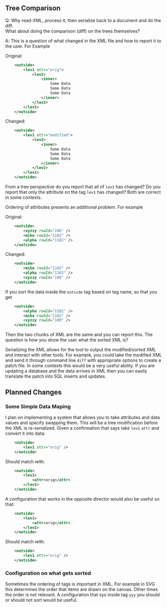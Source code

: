 
Tree Comparison
------------------------

Q: Why read-XML, process it, then serialize back to a document and do the diff.    
What about doing the comparison (diff) on the trees themselves?

A: This is a question of what changed in the XML file and how to report it to
the user.  For Example

Original:

```xml
	<outside>
		<lev1 attr="orig">		
			<lev2>		
				<inner>			
					Some Data
					Some Data
					Some Data
				</inner>		
			</lev2>		
		</lev1>		
	</outside>
```

Changed:


```xml
	<outside>
		<lev1 attr="modified">		
			<lev2>		
				<inner>		
					Some Data
					Some Data
					Some Data
				</inner>		
			</lev2>		
		</lev1>		
	</outside>
```

From a tree perspective do you report that all of `lev1` has changed?   Do you report that 
only the attribute on the tag `lev1` has changed?  Both are correct in some contexts.

Ordering of attributes presents an additional problem.  For example


Original:

```xml
	<outside>
		<xyzzy rowId="100" />		
		<mike rowId="1102" />		
		<alpha rowId="1102" />		
	</outside>
```

Changed:

```xml
	<outside>
		<mike rowId="1102" />		
		<alpha rowId="1102" />		
		<xyzzy rowId="100" />		
	</outside>
```

If you sort the data inside the `outside` tag based on tag name, so that you get

```xml
	<outside>
		<alpha rowId="1102" />		
		<mike rowId="1102" />		
		<xyzzy rowId="100" />		
	</outside>
```

Then the two chunks of XML are the same and you can report this.  The question is how
you show the user what the sorted XML is?   

Serializing the XML allows for the tool to output the modified/sorted XML and interact
with other tools.  For example, you could take the modified XML and send it through
command line `diff` with appropriate options to create a patch file.  In some contexts
this would be a very useful ability.  If you are updating a database and the data
arrives in XML then you can easily translate the patch into SQL inserts and updates.



Planned Changes
------------------------

### Some Simple Data Maping

I plan on implementing a system that allows you to take attributes and data values and specify swapping them.  This will be a tree modification before the XML is re-serialized.
Given a confirmation that says take `lev1` `attr` and convert it into data:

```xml
	<outside>
		<lev1 attr="orig" />		
	</outside>
```

Should match with:

```xml
	<outside>
		<lev1>
			<attr>orig</attr>
		</lev1>		
	</outside>
```

A configuration that works in the opposite director would also be useful so that:

```xml
	<outside>
		<lev1>
			<attr>orig</attr>
		</lev1>		
	</outside>
```

Should match with:

```xml
	<outside>
		<lev1 attr="orig" />		
	</outside>
```

### Configuration on what gets sorted

Sometimes the ordering of tags is important in XML.  For example in SVG this determines the order that items are drawn on the canvas.
Other times the order is not relevant.    A configuration that sys inside tag `yyy` you should or should not sort would be useful.


